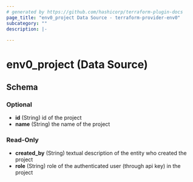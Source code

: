 ```yaml
---
# generated by https://github.com/hashicorp/terraform-plugin-docs
page_title: "env0_project Data Source - terraform-provider-env0"
subcategory: ""
description: |-
  
---
```


# env0_project (Data Source)





<!-- schema generated by tfplugindocs -->
## Schema

### Optional

- **id** (String) id of the project
- **name** (String) the name of the project

### Read-Only

- **created_by** (String) textual description of the entity who created the project
- **role** (String) role of the authenticated user (through api key) in the project


